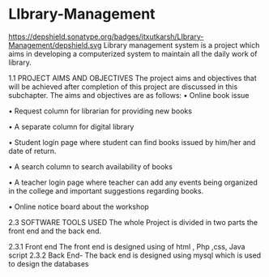 # LIbrary-Management
https://depshield.sonatype.org/badges/itxutkarsh/LIbrary-Management/depshield.svg
Library management system is a project which aims in developing a computerized system to maintain all the daily work of library.

1.1	PROJECT AIMS AND OBJECTIVES
The project aims and objectives that will be achieved after completion of this project are discussed in this subchapter. The aims and objectives are as follows:
•	Online book issue

•	Request column for librarian for providing new books

•	A separate column for digital library

•	Student login page where student can find books issued by him/her and date of return.

•	A search column to search availability of books

•	A teacher login page where teacher can add any events being organized in the college and important suggestions regarding books.

•	Online notice board about the workshop

2.3	SOFTWARE TOOLS USED
The whole Project is divided in two parts the front end and the back end.

2.3.1	Front end
The front end is designed using of html , Php ,css, Java script
2.3.2	Back End- 
The back end is designed using mysql which is used to design the databases
